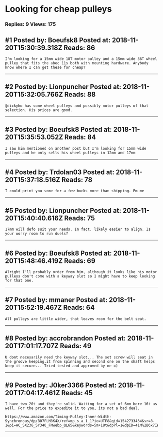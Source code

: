 # Looking for cheap pulleys

### Replies: 9 Views: 175

## \#1 Posted by: Boeufsk8 Posted at: 2018-11-20T15:30:39.318Z Reads: 86

```
I'm looking for a 15mm wide 18T motor pulley and a 15mm wide 36T wheel pulley that fits the abec 11s both with mounting hardware. Anybody know where I can get these for cheap?
```

---
## \#2 Posted by: Lionpuncher Posted at: 2018-11-20T15:32:05.766Z Reads: 88

```
@dickyho has some wheel pulleys and possibly motor pulleys of that selection. His prices are good.
```

---
## \#3 Posted by: Boeufsk8 Posted at: 2018-11-20T15:35:53.052Z Reads: 84

```
I saw him mentioned on another post but I'm looking for 15mm wide pulleys and he only sells his wheel pulleys in 12mm and 17mm
```

---
## \#4 Posted by: Trdolan03 Posted at: 2018-11-20T15:37:18.516Z Reads: 78

```
I could print you some for a few bucks more than shipping. Pm me
```

---
## \#5 Posted by: Lionpuncher Posted at: 2018-11-20T15:40:40.616Z Reads: 75

```
17mm will defo suit your needs. In fact, likely easier to align. Is your worry room to run duels?
```

---
## \#6 Posted by: Boeufsk8 Posted at: 2018-11-20T15:48:46.419Z Reads: 69

```
Alright I'll probably order from him, although it looks like his motor pulleys don't come with a keyway slot so I might have to keep looking for that one.
```

---
## \#7 Posted by: mmaner Posted at: 2018-11-20T15:52:19.467Z Reads: 64

```
All pulleys are little wider, that leaves room for the belt seat.
```

---
## \#8 Posted by: accrobrandon Posted at: 2018-11-20T17:01:17.707Z Reads: 49

```
U dont necesarily need the keyway slot... The set screw will seat in the groove keeping.it from spinning and second one on the shaft helps keep it secure... Tried tested and approved by me =)
```

---
## \#9 Posted by: J0ker3366 Posted at: 2018-11-20T17:04:17.461Z Reads: 45

```
I have two 20t and they're solid. Waiting for a set of 6mm bore 16t as well. For the price to expedite it to you, its not a bad deal.

https://www.amazon.com/Timing-Pulley-Inner-Width-Synchronous/dp/B07FLM8K4X/ref=mp_s_a_1_1?ie=UTF8&qid=1542733434&sr=8-1&pi=AC_SX236_SY340_FMwebp_QL65&keywords=5m+18t&dpPl=1&dpID=41M%2B6x7IW8L&ref=plSrch
```

---
